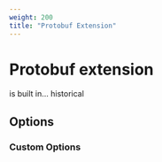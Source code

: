 ```yaml
---
weight: 200
title: "Protobuf Extension"
---
```


# Protobuf extension
is built in... historical

## Options


### Custom Options
